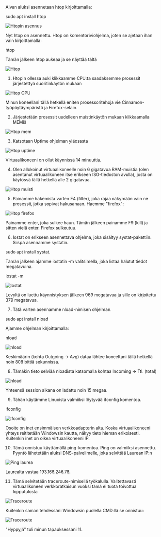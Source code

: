 Aivan aluksi asennetaan htop kirjoittamalla:

sudo apt install htop

![Htopin asennus](https://user-images.githubusercontent.com/72074501/117138068-397a4e00-adb3-11eb-894e-6a9df740ae20.png)

Nyt htop on asennettu. Htop on komentoriviohjelma, joten se ajetaan ihan vain kirjoittamalla:

htop

Tämän jälkeen htop aukeaa ja se näyttää tältä

![Htop](https://user-images.githubusercontent.com/72074501/117138155-4bf48780-adb3-11eb-899b-1c2a50f86724.png)

1. Htopin ollessa auki klikkaamme CPU:ta saadaksemme prosessit järjestettyä suoritinkäytön mukaan

![Htop CPU](https://user-images.githubusercontent.com/72074501/117138545-d5a45500-adb3-11eb-9afb-2f59cb2b88b8.png)

Minun koneellani tällä hetkellä eniten prosessoritehoja vie Cinnamon-työpöytäympäristö ja Firefox-selain.

2. Järjestetään prosessit uudelleen muistinkäytön mukaan klikkaamalla MEMiä

![Htop mem](https://user-images.githubusercontent.com/72074501/117138739-1c924a80-adb4-11eb-8d17-d4938b392941.png)

3. Katsotaan Uptime ohjelman yläosasta

![Htop uptime](https://user-images.githubusercontent.com/72074501/117139002-6418d680-adb4-11eb-94ec-5df587de674d.png)

Virtuaalikoneeni on ollut käynnissä 14 minuuttia.

4. Olen allokoinut virtuaalikoneelle noin 6 gigatavua RAM-muistia (olen asentanut virtuaalikoneen itse erikseen ISO-tiedoston avulla), josta on käytössä tällä hetkellä alle 2 gigatavua.

![Htop muisti](https://user-images.githubusercontent.com/72074501/117139358-d4275c80-adb4-11eb-960c-25624f19c4fb.png)

5. Painamme hakemista varten F4 (filter), joka rajaa näkymään vain ne prosessit, jotka sopivat hakusanaan. Haemme "firefox":

![Htop firefox](https://user-images.githubusercontent.com/72074501/117140925-a04d3680-adb6-11eb-8a2e-194fb3e340ff.png)

Painamme enter, joka sulkee haun. Tämän jälkeen painamme F9 (kill) ja sitten vielä enter. Firefox sulkeutuu.

6. Iostat on erikseen asennettava ohjelma, joka sisältyy systat-pakettiin. Siispä asennamme systatin. 

sudo apt install systat. 

Tämän jälkeen ajamme iostatin -m valitsimella, joka listaa halutut tiedot megatavuina.

iostat -m 

![Iostat](https://user-images.githubusercontent.com/72074501/117142098-0090a800-adb8-11eb-9d7f-296ee11d948e.png)

Levyltä on luettu käynnistyksen jälkeen 969 megatavua ja sille on kirjoitettu 379 megatavua. 

7. Tätä varten asennamme nload-nimisen ohjelman. 

sudo apt install nload

Ajamme ohjelman kirjoittamalla:

nload

![nload](https://user-images.githubusercontent.com/72074501/117142726-b4923300-adb8-11eb-98de-3b8a2afcc995.png)

Keskimäärin (kohta Outgoing -> Avg) dataa lähtee koneeltani tällä hetkellä noin 808 bittiä sekunnissa. 

8. Tämäkin tieto selviää nloadista katsomalla kohtaa Incoming -> Ttl. (total)

![nload](https://user-images.githubusercontent.com/72074501/117142726-b4923300-adb8-11eb-98de-3b8a2afcc995.png)

Yhteensä session aikana on ladattu noin 15 megaa. 

9. Tähän käytämme Linuxista valmiiksi löytyvää ifconfig komentoa. 

ifconfig

![ifconfig](https://user-images.githubusercontent.com/72074501/117143728-d04a0900-adb9-11eb-8f23-7c635a791842.png)

Osoite on inet ensimmäisen verkkoadapterin alta. Koska virtuaalikoneeni yhteys reititetään Windowsin kautta, näkyy tieto hieman erikoisesti. Kuitenkin inet on oikea virtuaalikoneeni IP. 

10. Tämä onnistuu käyttämällä ping-komentoa. Ping on valmiiksi asennettu. Pyyntö lähetetään aluksi DNS-palvelimelle, joka selvittää Laurean IP:n 

![Ping laurea](https://user-images.githubusercontent.com/72074501/117144389-89104800-adba-11eb-98ec-2470e74e6238.png)

Laurealta vastaa 193.166.246.78.

11. Tämä selvitetään traceroute-nimisellä työkalulla. Valitettavasti virtuaalikoneen verkkoratkaisun vuoksi tämä ei tuota toivottua lopputulosta

![Traceroute](https://user-images.githubusercontent.com/72074501/117144736-f4f2b080-adba-11eb-8479-55f7e314dda0.png)

Kuitenkin saman tehdessäni Windowsin puolella CMD:llä se onnistuu:

![Traceroute](https://user-images.githubusercontent.com/72074501/117144902-2b303000-adbb-11eb-9e0b-1a82044cc5d1.PNG)

"Hyppyjä" tuli minun tapauksessani 11. 
